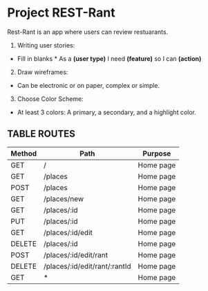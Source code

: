 # Project REST-Rant

Rest-Rant is an app where users can review restuarants.

1.  Writing user stories:
-   Fill in blanks * As a __(user type)__ I need __(feature)__ so I can __(action)__

2.  Draw wireframes:
-   Can be electronic or on paper, complex or simple.

3.  Choose Color Scheme:
-   At least 3 colors: A primary, a secondary, and a highlight color.

## TABLE ROUTES
|   Method      |               Path                    |   Purpose     |
|   ------      |   ------------------------------      |   --------    |
|    GET        |    /                                  |   Home page   |
|    GET        |    /places                            |   Home page   |
|   POST        |    /places                            |   Home page   |
|    GET        |    /places/new                        |   Home page   |
|    GET        |    /places/:id                        |   Home page   |
|    PUT        |    /places/:id                        |   Home page   |
|    GET        |    /places/:id/edit                   |   Home page   |
|   DELETE      |    /places/:id                        |   Home page   |
|   POST        |    /places/:id/edit/rant              |   Home page   |
|   DELETE      |    /places/:id/edit/rant/:rantId      |   Home page   |
|    GET        |               *                       |   Home page   |